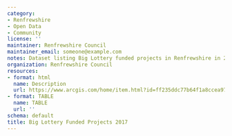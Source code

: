 ```yaml
---
category:
- Renfrewshire
- Open Data
- Community
license: ''
maintainer: Renfrewshire Council
maintainer_email: someone@example.com
notes: Dataset listing Big Lottery funded projects in Renfrewshire in 2017.
organization: Renfrewshire Council
resources:
- format: html
  name: Description
  url: https://www.arcgis.com/home/item.html?id=ff235ddc77b64f1a8ccea9781b97f572
- format: TABLE
  name: TABLE
  url: ''
schema: default
title: Big Lottery Funded Projects 2017
---
```

